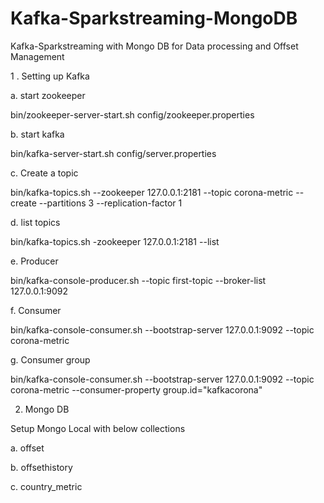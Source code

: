 # Kafka-Sparkstreaming-MongoDB
Kafka-Sparkstreaming with Mongo DB for Data processing and Offset Management

1 . Setting up Kafka 


a. start zookeeper

bin/zookeeper-server-start.sh config/zookeeper.properties

b. start kafka

bin/kafka-server-start.sh config/server.properties

c. Create a topic 

bin/kafka-topics.sh --zookeeper 127.0.0.1:2181 --topic corona-metric --create --partitions 3 --replication-factor 1

d. list topics

bin/kafka-topics.sh -zookeeper 127.0.0.1:2181 --list

e. Producer

bin/kafka-console-producer.sh  --topic first-topic --broker-list 127.0.0.1:9092

f. Consumer

bin/kafka-console-consumer.sh --bootstrap-server 127.0.0.1:9092 --topic corona-metric

g. Consumer group

bin/kafka-console-consumer.sh --bootstrap-server 127.0.0.1:9092 --topic corona-metric --consumer-property group.id="kafkacorona"

2. Mongo DB

Setup Mongo Local with below collections

a. offset

b. offsethistory

c. country_metric



